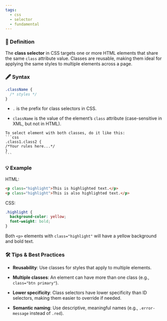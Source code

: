 ```yaml
---
tags:
  - css
  - selector
  - fundamental
---
```


### 📖 Definition

The **class selector** in CSS targets one or more HTML elements that share the same `class` attribute value. Classes are reusable, making them ideal for applying the same styles to multiple elements across a page.

### 🖋️ Syntax

```css
.className {
  /* styles */
}
```

- `.` is the prefix for class selectors in CSS.
    
- `className` is the value of the element’s `class` attribute (case-sensitive in XML, but not in HTML).
    

````ad-tip
To select element with both classes, do it like this:
```css
.class1.class2 {
/*Your rules here...*/
}
```
````

### 💡 Example

HTML:

```html
<p class="highlight">This is highlighted text.</p>
<p class="highlight">This is also highlighted text.</p>
```

CSS:

```css
.highlight {
  background-color: yellow;
  font-weight: bold;
}
```

Both `<p>` elements with `class="highlight"` will have a yellow background and bold text.

### 🛠️ Tips & Best Practices

- **Reusability**: Use classes for styles that apply to multiple elements.
    
- **Multiple classes**: An element can have more than one class (e.g., `class="btn primary"`).
    
- **Lower specificity**: Class selectors have lower specificity than ID selectors, making them easier to override if needed.
    
- **Semantic naming**: Use descriptive, meaningful names (e.g., `.error-message` instead of `.red`).